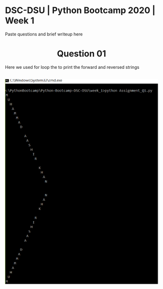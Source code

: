 # DSC-DSU | Python Bootcamp 2020 | Week 1

Paste questions and brief writeup here
<h1><center> Question 01 </center></h1>
<p>Here we used for loop the to print the forward and reversed strings</p>
</br>
<img src="Q1.PNG" align="center"/>


